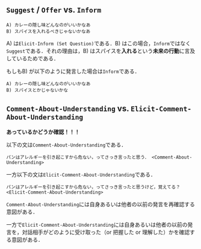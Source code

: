 
## `Suggest` / `Offer` vs. `Inform`

```
A) カレーの隠し味どんなのがいいかなあ
B) スパイスを入れるべきじゃないかなあ
```

A) は`Elicit-Inform (Set Question)`である．B) はこの場合，`Inform`ではなく`Suggest`である．それの理由は，B) はスパイスを**入れる**という**未来の行動**に言及しているためである．

もしもB) が以下のように発言した場合は`Inform`である．

```
A) カレーの隠し味どんなのがいいかなあ
B) スパイスとかじゃないかな
```

## `Comment-About-Understanding` vs. `Elicit-Comment-About-Understanding`

**あっているかどうか確認！！！**

以下の文は`Comment-About-Understanding`である．
```
パンはアレルギーを引き起こすから危ない，ってさっき言ったと思う． <Comment-About-Understanding>
```

一方以下の文は`Elicit-Comment-About-Understanding`である．
```
パンはアレルギーを引き起こすから危ない，ってさっき言ったと思うけど，覚えてる？ <Elicit-Comment-About-Understanding>
```

`Comment-About-Understanding`には自身あるいは他者の以前の発言を再確認する意図がある．

一方で`Elicit-Comment-About-Understanding`には自身あるいは他者の以前の発言を，対話相手がどのように受け取った（or 把握した or 理解した）かを確認する意図がある．